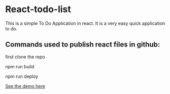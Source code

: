 # React-todo-list

This is a simple To Do Application in react. It is a very easy quick application to do.


## Commands used to publish react files in github:
first clone the repo

npm run build

npm run deploy

[See the demo here](https://HenokB./React-todo-list.io)


